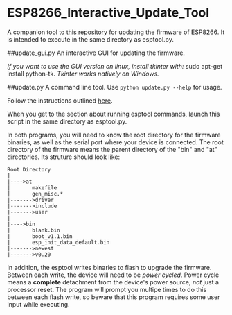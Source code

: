 # ESP8266_Interactive_Update_Tool
A companion tool to [this repository](https://github.com/themadinventor/esptool) for updating the firmware of ESP8266.
It is intended to execute in the same directory as esptool.py.

##update_gui.py 
An interactive GUI for updating the firmware.

*If you want to use the GUI version on linux, install tkinter with:* sudo apt-get install python-tk. *Tkinter works natively on Windows.*

##update.py 
A command line tool. Use ``python update.py --help`` for usage. 


Follow the instructions outlined [here](https://developer.mbed.org/teams/ESP8266/wiki/Firmware-Update).

When you get to the section about running esptool commands, launch this script in the same directory as esptool.py.

In both programs, you will need to know the root directory for the firmware binaries, as well as the serial port where your device is connected. The root directory of the firmware means the parent directory of the "bin" and "at" directories. 
Its struture should look like:

```
Root Directory
|
|---->at
|       makefile
|       gen_misc.*
|------->driver 
|------->include
|------->user
|
|---->bin
|       blank.bin
|       boot_v1.1.bin
|       esp_init_data_default.bin
|------->newest
|------->v0.20
```


In addition, the esptool writes binaries to flash to upgrade the firmware. Between each write, the device will need to be *power cycled*. Power cycle means a **complete** detachment from the device's power source, *not* just a processor reset. The program will prompt you multipe times to do this between each flash write, so beware that this program requires some user input while executing.
